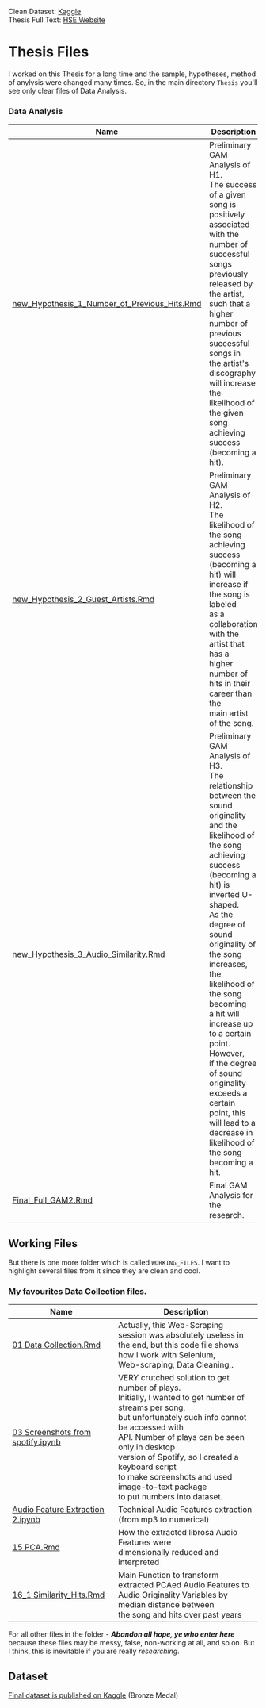 Clean Dataset: [Kaggle](https://www.kaggle.com/datasets/timursharifullindata/russian-rap-2017-2022-dataset)   
Thesis Full Text: [HSE Website](https://spb.hse.ru/en/ba/soc/students/diplomas/835759635)

# Thesis Files
I worked on this Thesis for a long time and the sample, hypotheses, method of anylysis were changed many times. So, in the main directory `Thesis` you'll see only clear files of Data Analysis.

### Data Analysis
| Name | Description
| --- | --- |
| [new_Hypothesis_1_Number_of_Previous_Hits.Rmd](https://github.com/tim-toothed/Portfolio_Projects/blob/main/Thesis/new_Hypothesis_1_Number_of_Previous_Hits.Rmd) | Preliminary GAM Analysis of H1.<br>The success of a given song is positively<br>associated with the number of successful songs<br>previously released by the artist, such that a<br> higher number of previous successful songs in<br> the artist's discography will increase the<br> likelihood of the given song achieving<br> success (becoming a hit).
| [new_Hypothesis_2_Guest_Artists.Rmd](https://github.com/tim-toothed/Portfolio_Projects/blob/main/Thesis/new_Hypothesis_2_Guest_Artists.Rmd) | Preliminary GAM Analysis of H2.<br> The likelihood of the song achieving success<br> (becoming a hit) will increase if the song is labeled<br> as a collaboration with the artist that has a<br> higher number of hits in their career than the <br>main artist of the song. |
| [new_Hypothesis_3_Audio_Similarity.Rmd](https://github.com/tim-toothed/Portfolio_Projects/blob/main/Thesis/new_Hypothesis_3_Audio_Similarity.Rmd) | Preliminary GAM Analysis of H3.<br> The relationship between the sound originality<br> and the likelihood of the song achieving success<br> (becoming a hit) is inverted U-shaped.<br> As the degree of sound originality of the song<br> increases, the likelihood of the song becoming<br> a hit will increase up to a certain point. However, <br>if the degree of sound originality exceeds a certain<br> point, this will lead to a decrease in likelihood of <br>the song becoming a hit.|
| [Final_Full_GAM2.Rmd](https://github.com/tim-toothed/Portfolio_Projects/blob/main/Thesis/Final_Full_GAM2.Rmd) | Final GAM Analysis for the research. |

## Working Files
But there is one more folder which is called `WORKING_FILES`. I want to highlight several files from it since they are clean and cool.

### My favourites Data Collection files.

| Name | Description
| --- | --- |
[01 Data Collection.Rmd](https://github.com/tim-toothed/Portfolio_Projects/blob/main/Thesis/WORKING_FILES/01%20Data%20Collection.Rmd) | Actually, this Web-Scraping session was absolutely useless in<br>the end, but this code file shows how I work with Selenium,<br>Web-scraping, Data Cleaning,.
[03 Screenshots from spotify.ipynb](https://github.com/tim-toothed/Portfolio_Projects/blob/main/Thesis/WORKING_FILES/03%20Screenshots%20from%20spotify.ipynb) | VERY crutched solution to get number of plays.<br> Initially, I wanted to get number of streams per song,<br> but unfortunately such info cannot be accessed with<br> API. Number of plays can be seen only in desktop<br> version of Spotify, so I created a keyboard script<br>to make screenshots and used image-to-text package<br>to put numbers into dataset. 
[Audio Feature Extraction 2.ipynb](https://github.com/tim-toothed/Portfolio_Projects/blob/main/Thesis/WORKING_FILES/Audio%20Feature%20Extraction%202.ipynb)| Technical Audio Features extraction (from mp3 to numerical)
[15 PCA.Rmd](https://github.com/tim-toothed/Portfolio_Projects/blob/main/Thesis/WORKING_FILES/15%20PCA.Rmd)| How the extracted librosa Audio Features were<br>dimensionally reduced and interpreted
[16_1 Similarity_Hits.Rmd](https://github.com/tim-toothed/Portfolio_Projects/blob/main/Thesis/WORKING_FILES/16_1%20Similarity_Hits.Rmd) | Main Function to transform extracted PCAed Audio Features to<br> Audio Originality Variables by median distance between<br> the song and hits over past years

For all other files in the folder - ***Abandon all hope, ye who enter here*** because these files may be messy, false, non-working at all, and so on. But I think, this is inevitable if you are really *researching*.


## Dataset
[Final dataset is published on Kaggle](https://www.kaggle.com/datasets/timursharifullindata/russian-rap-2017-2022-dataset) (Bronze Medal)
